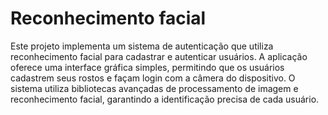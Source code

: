 # Reconhecimento facial
 Este projeto implementa um sistema de autenticação que utiliza reconhecimento facial para cadastrar e autenticar usuários. A aplicação oferece uma interface gráfica simples, permitindo que os usuários cadastrem seus rostos e façam login com a câmera do dispositivo. O sistema utiliza bibliotecas avançadas de processamento de imagem e reconhecimento facial, garantindo a identificação precisa de cada usuário.

